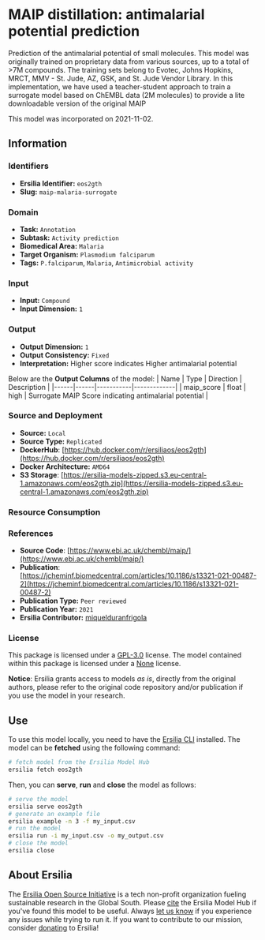 # MAIP distillation: antimalarial potential prediction

Prediction of the antimalarial potential of small molecules. This model was originally trained on proprietary data from various sources, up to a total of >7M compounds. The training sets belong to Evotec, Johns Hopkins, MRCT, MMV - St. Jude, AZ, GSK, and St. Jude Vendor Library. In this implementation, we have used a teacher-student approach to train a surrogate model based on ChEMBL data (2M molecules) to provide a lite downloadable version of the original MAIP

This model was incorporated on 2021-11-02.

## Information
### Identifiers
- **Ersilia Identifier:** `eos2gth`
- **Slug:** `maip-malaria-surrogate`

### Domain
- **Task:** `Annotation`
- **Subtask:** `Activity prediction`
- **Biomedical Area:** `Malaria`
- **Target Organism:** `Plasmodium falciparum`
- **Tags:** `P.falciparum`, `Malaria`, `Antimicrobial activity`

### Input
- **Input:** `Compound`
- **Input Dimension:** `1`

### Output
- **Output Dimension:** `1`
- **Output Consistency:** `Fixed`
- **Interpretation:** Higher score indicates Higher antimalarial potential

Below are the **Output Columns** of the model:
| Name | Type | Direction | Description |
|------|------|-----------|-------------|
| maip_score | float | high | Surrogate MAIP Score indicating antimalarial potential |


### Source and Deployment
- **Source:** `Local`
- **Source Type:** `Replicated`
- **DockerHub**: [https://hub.docker.com/r/ersiliaos/eos2gth](https://hub.docker.com/r/ersiliaos/eos2gth)
- **Docker Architecture:** `AMD64`
- **S3 Storage**: [https://ersilia-models-zipped.s3.eu-central-1.amazonaws.com/eos2gth.zip](https://ersilia-models-zipped.s3.eu-central-1.amazonaws.com/eos2gth.zip)

### Resource Consumption


### References
- **Source Code**: [https://www.ebi.ac.uk/chembl/maip/](https://www.ebi.ac.uk/chembl/maip/)
- **Publication**: [https://jcheminf.biomedcentral.com/articles/10.1186/s13321-021-00487-2](https://jcheminf.biomedcentral.com/articles/10.1186/s13321-021-00487-2)
- **Publication Type:** `Peer reviewed`
- **Publication Year:** `2021`
- **Ersilia Contributor:** [miquelduranfrigola](https://github.com/miquelduranfrigola)

### License
This package is licensed under a [GPL-3.0](https://github.com/ersilia-os/ersilia/blob/master/LICENSE) license. The model contained within this package is licensed under a [None](LICENSE) license.

**Notice**: Ersilia grants access to models _as is_, directly from the original authors, please refer to the original code repository and/or publication if you use the model in your research.


## Use
To use this model locally, you need to have the [Ersilia CLI](https://github.com/ersilia-os/ersilia) installed.
The model can be **fetched** using the following command:
```bash
# fetch model from the Ersilia Model Hub
ersilia fetch eos2gth
```
Then, you can **serve**, **run** and **close** the model as follows:
```bash
# serve the model
ersilia serve eos2gth
# generate an example file
ersilia example -n 3 -f my_input.csv
# run the model
ersilia run -i my_input.csv -o my_output.csv
# close the model
ersilia close
```

## About Ersilia
The [Ersilia Open Source Initiative](https://ersilia.io) is a tech non-profit organization fueling sustainable research in the Global South.
Please [cite](https://github.com/ersilia-os/ersilia/blob/master/CITATION.cff) the Ersilia Model Hub if you've found this model to be useful. Always [let us know](https://github.com/ersilia-os/ersilia/issues) if you experience any issues while trying to run it.
If you want to contribute to our mission, consider [donating](https://www.ersilia.io/donate) to Ersilia!
